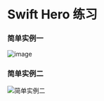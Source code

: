 # Swift Hero 练习


### 简单实例一

![image](https://upload-images.jianshu.io/upload_images/11157535-b857391fc4cd01eb.gif?imageMogr2/auto-orient/strip)

### 简单实例二

![简单实例二](https://upload-images.jianshu.io/upload_images/11157535-a5b73d9c39552af9.gif?imageMogr2/auto-orient/strip)
